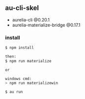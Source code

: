 ## au-cli-skel

- aurelia-cli @0.20.1
- aurelia-materialize-bridge @0.17.1


### install

```bash
$ npm install

then:
$ npm run materialize

or

windows cmd:
> npm run materializewin

$ au run
```

